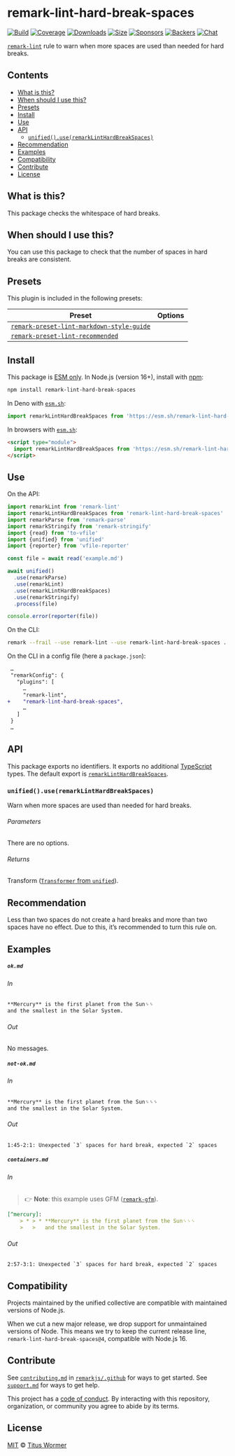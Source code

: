 <!--This file is generated-->

# remark-lint-hard-break-spaces

[![Build][badge-build-image]][badge-build-url]
[![Coverage][badge-coverage-image]][badge-coverage-url]
[![Downloads][badge-downloads-image]][badge-downloads-url]
[![Size][badge-size-image]][badge-size-url]
[![Sponsors][badge-funding-sponsors-image]][badge-funding-url]
[![Backers][badge-funding-backers-image]][badge-funding-url]
[![Chat][badge-chat-image]][badge-chat-url]

[`remark-lint`][github-remark-lint] rule to warn when more spaces are used than needed
for hard breaks.

## Contents

* [What is this?](#what-is-this)
* [When should I use this?](#when-should-i-use-this)
* [Presets](#presets)
* [Install](#install)
* [Use](#use)
* [API](#api)
  * [`unified().use(remarkLintHardBreakSpaces)`](#unifieduseremarklinthardbreakspaces)
* [Recommendation](#recommendation)
* [Examples](#examples)
* [Compatibility](#compatibility)
* [Contribute](#contribute)
* [License](#license)

## What is this?

This package checks the whitespace of hard breaks.

## When should I use this?

You can use this package to check that the number of spaces in hard breaks
are consistent.

## Presets

This plugin is included in the following presets:

| Preset | Options |
| - | - |
| [`remark-preset-lint-markdown-style-guide`](https://github.com/remarkjs/remark-lint/tree/main/packages/remark-preset-lint-markdown-style-guide) | |
| [`remark-preset-lint-recommended`](https://github.com/remarkjs/remark-lint/tree/main/packages/remark-preset-lint-recommended) | |

## Install

This package is [ESM only][github-gist-esm].
In Node.js (version 16+),
install with [npm][npm-install]:

```sh
npm install remark-lint-hard-break-spaces
```

In Deno with [`esm.sh`][esm-sh]:

```js
import remarkLintHardBreakSpaces from 'https://esm.sh/remark-lint-hard-break-spaces@4'
```

In browsers with [`esm.sh`][esm-sh]:

```html
<script type="module">
  import remarkLintHardBreakSpaces from 'https://esm.sh/remark-lint-hard-break-spaces@4?bundle'
</script>
```

## Use

On the API:

```js
import remarkLint from 'remark-lint'
import remarkLintHardBreakSpaces from 'remark-lint-hard-break-spaces'
import remarkParse from 'remark-parse'
import remarkStringify from 'remark-stringify'
import {read} from 'to-vfile'
import {unified} from 'unified'
import {reporter} from 'vfile-reporter'

const file = await read('example.md')

await unified()
  .use(remarkParse)
  .use(remarkLint)
  .use(remarkLintHardBreakSpaces)
  .use(remarkStringify)
  .process(file)

console.error(reporter(file))
```

On the CLI:

```sh
remark --frail --use remark-lint --use remark-lint-hard-break-spaces .
```

On the CLI in a config file (here a `package.json`):

```diff
 …
 "remarkConfig": {
   "plugins": [
     …
     "remark-lint",
+    "remark-lint-hard-break-spaces",
     …
   ]
 }
 …
```

## API

This package exports no identifiers.
It exports no additional [TypeScript][typescript] types.
The default export is
[`remarkLintHardBreakSpaces`][api-remark-lint-hard-break-spaces].

### `unified().use(remarkLintHardBreakSpaces)`

Warn when more spaces are used than needed for hard breaks.

###### Parameters

There are no options.

###### Returns

Transform ([`Transformer` from `unified`][github-unified-transformer]).

## Recommendation

Less than two spaces do not create a hard breaks and more than two spaces
have no effect.
Due to this, it’s recommended to turn this rule on.

## Examples

##### `ok.md`

###### In

```markdown
**Mercury** is the first planet from the Sun␠␠
and the smallest in the Solar System.
```

###### Out

No messages.

##### `not-ok.md`

###### In

```markdown
**Mercury** is the first planet from the Sun␠␠␠
and the smallest in the Solar System.
```

###### Out

```text
1:45-2:1: Unexpected `3` spaces for hard break, expected `2` spaces
```

##### `containers.md`

###### In

> 👉 **Note**: this example uses
> GFM ([`remark-gfm`][github-remark-gfm]).

```markdown
[^mercury]:
    > * > * **Mercury** is the first planet from the Sun␠␠␠
    >   >   and the smallest in the Solar System.
```

###### Out

```text
2:57-3:1: Unexpected `3` spaces for hard break, expected `2` spaces
```

## Compatibility

Projects maintained by the unified collective are compatible with maintained
versions of Node.js.

When we cut a new major release, we drop support for unmaintained versions of
Node.
This means we try to keep the current release line,
`remark-lint-hard-break-spaces@4`,
compatible with Node.js 16.

## Contribute

See [`contributing.md`][github-dotfiles-contributing] in [`remarkjs/.github`][github-dotfiles-health] for ways
to get started.
See [`support.md`][github-dotfiles-support] for ways to get help.

This project has a [code of conduct][github-dotfiles-coc].
By interacting with this repository, organization, or community you agree to
abide by its terms.

## License

[MIT][file-license] © [Titus Wormer][author]

[api-remark-lint-hard-break-spaces]: #unifieduseremarklinthardbreakspaces

[author]: https://wooorm.com

[badge-build-image]: https://github.com/remarkjs/remark-lint/workflows/main/badge.svg

[badge-build-url]: https://github.com/remarkjs/remark-lint/actions

[badge-chat-image]: https://img.shields.io/badge/chat-discussions-success.svg

[badge-chat-url]: https://github.com/remarkjs/remark/discussions

[badge-coverage-image]: https://img.shields.io/codecov/c/github/remarkjs/remark-lint.svg

[badge-coverage-url]: https://codecov.io/github/remarkjs/remark-lint

[badge-downloads-image]: https://img.shields.io/npm/dm/remark-lint-hard-break-spaces.svg

[badge-downloads-url]: https://www.npmjs.com/package/remark-lint-hard-break-spaces

[badge-funding-backers-image]: https://opencollective.com/unified/backers/badge.svg

[badge-funding-sponsors-image]: https://opencollective.com/unified/sponsors/badge.svg

[badge-funding-url]: https://opencollective.com/unified

[badge-size-image]: https://img.shields.io/bundlejs/size/remark-lint-hard-break-spaces

[badge-size-url]: https://bundlejs.com/?q=remark-lint-hard-break-spaces

[esm-sh]: https://esm.sh

[file-license]: https://github.com/remarkjs/remark-lint/blob/main/license

[github-dotfiles-coc]: https://github.com/remarkjs/.github/blob/main/code-of-conduct.md

[github-dotfiles-contributing]: https://github.com/remarkjs/.github/blob/main/contributing.md

[github-dotfiles-health]: https://github.com/remarkjs/.github

[github-dotfiles-support]: https://github.com/remarkjs/.github/blob/main/support.md

[github-gist-esm]: https://gist.github.com/sindresorhus/a39789f98801d908bbc7ff3ecc99d99c

[github-remark-gfm]: https://github.com/remarkjs/remark-gfm

[github-remark-lint]: https://github.com/remarkjs/remark-lint

[github-unified-transformer]: https://github.com/unifiedjs/unified#transformer

[npm-install]: https://docs.npmjs.com/cli/install

[typescript]: https://www.typescriptlang.org
